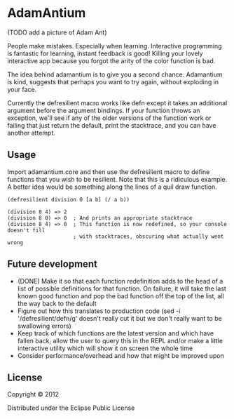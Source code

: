 # AdamAntium

(TODO add a picture of Adam Ant)

People make mistakes. Especially when learning. Interactive programming is fantastic for learning, instant feedback is good! Killing your lovely interactive app because you forgot the arity of the color function is bad.

The idea behind adamantium is to give you a second chance. Adamantium is kind, suggests that perhaps you want to try again, without exploding in your face.

Currently the defresilient macro works like defn except it takes an additional argument before the argument bindings. If your function throws an exception, we'll see if any of the older versions of the function work or failing that just return the default, print the stacktrace, and you can have another attempt.

## Usage

Import adamantium.core and then use the defresilient macro to define functions that you wish to be resilient. Note that this is a ridiculous example. A better idea would be something along the lines of a quil draw function.

	(defresilient division 0 [a b] (/ a b))
	
	(division 8 4) => 2
	(division 8 0) => 0  ; And prints an appropriate stacktrace
	(division 8 4) => 0  ; This function is now redefined, so your console doesn't fill 
	                     ; with stacktraces, obscuring what actually went wrong
	                     
## Future development
* (DONE) Make it so that each function redefinition adds to the head of a list of possible definitions for that function. On failure, it will take the last known good function and pop the bad function off the top of the list, all the way back to the default
* Figure out how this translates to production code (sed -i '/defresilient/defn/g' doesn't really cut it but we don't really want to be swallowing errors)
* Keep track of which functions are the latest version and which have fallen back, allow the user to query this in the REPL and/or make a little interactive utility which will show it on screen the whole time
* Consider performance/overhead and how that might be improved upon

## License

Copyright © 2012

Distributed under the Eclipse Public License
